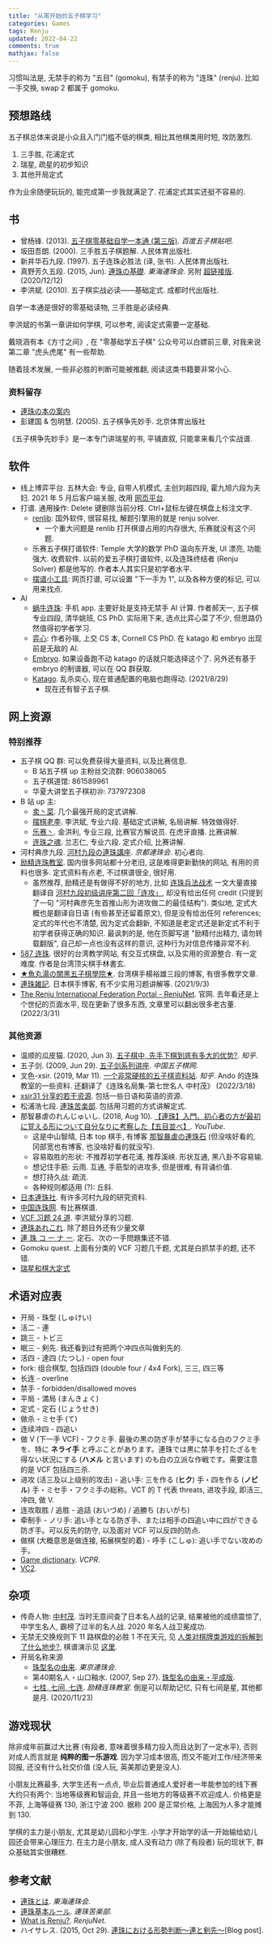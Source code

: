 ```yaml
---
title: "从零开始的五子棋学习"
categories: Games
tags: Renju
updated: 2022-04-22
comments: true
mathjax: false
---
```


习惯叫法是, 无禁手的称为 "五目" (gomoku), 有禁手的称为 "连珠" (renju). 比如一手交换, swap 2 都属于 gomoku.

<!-- more -->

## 预想路线

五子棋总体来说是小众且入门门槛不低的棋类, 相比其他棋类用时短, 攻防激烈.

1. 三手胜, 花浦定式
2. 瑞星, 疏星的初步知识
3. 其他开局定式

作为业余随便玩玩的, 能完成第一步我就满足了. 花浦定式其实还挺不容易的.

## 书

- 曾杨锋. (2013). [五子棋零基础自学一本通 (第三版)](https://shiina18.github.io/assets/docs/五子棋零基础自学一本通.pdf). *百度五子棋贴吧*.
- 坂田吾朗. (2000). 三手胜五子棋题解. 人民体育出版社.
- 新井华石九段. (1997). 五子连珠必胜法 (译, 张书). 人民体育出版社.
- 真野芳久五段. (2015, Jun). [連珠の基礎](http://tokai-renjukai.pya.jp/siryo/RenjuKiso/RenjuKiso-1-2.pdf). *東海連珠会*. 另附 [超链接版](http://tokai-renjukai.pya.jp/siryo/RenjuSiryo.html). (2020/12/12)
- 李洪斌. (2010). 五子棋实战必读——基础定式. 成都时代出版社.

自学一本通是很好的零基础读物, 三手胜是必读经典.

李洪斌的书第一章讲如何学棋, 可以参考, 阅读定式需要一定基础.

戴晓涵有本《方寸之间》, 在 "零基础学五子棋" 公众号可以白嫖前三章, 对我来说第二章 "虎头虎尾" 有一些帮助.

随着技术发展, 一些非必胜的判断可能被推翻, 阅读这类书籍要非常小心.

### 资料留存

- [連珠の本の案内](http://www15.plala.or.jp/ssiio/renjubook.htm)
- 彭建国 & 包明慧. (2005). 五子棋争先妙手. 北京体育出版社

《五子棋争先妙手》是一本专门讲瑞星的书, 平铺直叙, 只能拿来看几个实战谱.

## 软件

- 线上博弈平台. 五林大会: 专业, 自带人机模式, 主创刘超四段, 霍九旭六段为夫妇. 2021 年 5 月后客户端关服, 改用 [网页平台](https://renjuworld.net/).
- 打谱. 通用操作: Delete 键删除当前分枝. Ctrl+鼠标左键在棋盘上标注文字.
    - [renlib](https://www.renju.se/renlib/): 国外软件, 很容易找, 解题引擎用的就是 renju solver. 
        - 一个重大问题是 renlib 打开棋谱占用的内存很大, 乐赛就没有这个问题.
    - 乐赛五子棋打谱软件: Temple 大学的数学 PhD 温向东开发, UI 漂亮, 功能强大. 收费软件. 以前的爱五子棋打谱软件, 以及连珠终结者 (Renju Solver) 都是他写的. 作者本人其实只是初学者水平.
    - [摆谱小工具](https://lfz084.gitee.io/renju/renju.html): 网页打谱, 可以设置 "下一手为 1", 以及各种方便的标记, 可以用来找点.
- AI
    - [蜗牛连珠](https://www.wind23.com/gomokuai.html): 手机 app. 主要好处是支持无禁手 AI 计算. 作者郝天一, 五子棋专业四段, 清华姚班, CS PhD. 实际用下来, 选点比弈心菜了不少, 但思路仍然值得初学者学习.
    - [弈心](https://www.aiexp.info/pages/yixin.html): 作者孙锴, 上交 CS 本, Cornell CS PhD. 在 katago 和 embryo 出现前是无敌的 AI.
    - [Embryo](https://github.com/Hexik/Embryo_engine). 如果设备跑不动 katago 的话就只能选择这个了. 另外还有基于 embryo 的制谱器, 可以在 QQ 群获取.
    - [Katago](https://github.com/hzyhhzy/KataGo). 乱杀奕心, 现在普通配置的电脑也跑得动. (2021/8/29)
        - 现在还有智子五子棋.

## 网上资源

### 特别推荐

- 五子棋 QQ 群: 可以免费获得大量资料, 以及比赛信息.
    - B 站五子棋 up 主粉丝交流群: 906038065
    - 五子棋道馆: 861589961
    - 华夏大讲堂五子棋初⑳: 737972308
- B 站 up 主:
    - [卖丶菜](https://space.bilibili.com/28742590). 几个最强开局的定式讲解.
    - [摆棋老李](https://space.bilibili.com/400842144). 李洪斌, 专业六段. 基础定式讲解, 名局讲解. 特效做得好.
    - [乐赛丶](https://space.bilibili.com/291338278/). 金洪利, 专业三段, 比赛官方解说员. 在虎牙直播. 比赛讲解.
    - [连珠之魂](https://space.bilibili.com/135341585/). 兰志仁, 专业六段. 定式介绍, 比赛讲解.
- 河村典彦九段. [河村九段の連珠講座](http://www.kyogo.org/contents/kouza.html). *京都連珠会*. 初心者向.
- [励精连珠教室](http://www.ljrenju.com/index.htm). 国内很多网站都十分老旧, 这是难得更新勤快的网站, 有用的资料也很多. 定式资料有点老, 不过棋谱很全, 很好用.
    - 虽然推荐, 励精还是有做得不好的地方, 比如 [连珠兵法战术](http://www.ljrenju.com/croom/kjjj/r4.htm) 一文大量直接翻译自 [河村九段初级讲座第二回「连攻」](https://shiina18.github.io/games/2020/10/25/renju-kouza-beginner/), 却没有给出任何 credit (只提到了一句 "河村典彦先生首推山形为进攻做二的最佳结构"). 类似地, 定式大概也是翻译自日语 (有些甚至还留着原文), 但是没有给出任何 references; 定式的年代也不清楚, 因为定式会翻新, 不知道是老定式还是新定式不利于初学者获得正确的知识. 最讽刺的是, 他在页脚写道 "励精付出精力, 请勿转载翻版", 自己却一点也没有这样的意识, 这种行为对信息传播非常不利.
- [587 连珠](http://587.renju.org.tw/). 很好的台湾教学网站, 有交互式棋盘, 以及实用的资源整合. 有一定难度. 作者是台湾顶尖棋手林書玄. 
- [★魚丸湯の闇黑五子棋學院★](https://blog.xuite.net/jang20529659/twblog1). 台湾棋手楊裕雄三段的博客, 有很多教学文章.
- [連珠雑記](https://renjuvarious.hatenablog.jp/). 日本棋手博客, 有不少实用习题讲解等. (2021/9/3)
- [The Renju International Federation Portal - RenjuNet](https://www.renju.net/). 官网. 去年看还是上个世纪的页面水平, 现在更新了很多东西, 文章里可以翻出很多老古董. (2022/3/31)

### 其他资源

- 温顺的瓜皮猫. (2020, Jun 3). [五子棋中, 先手下棋到底有多大的优势?](https://www.zhihu.com/question/267273167/answer/323472412). *知乎*.
- 五子剑. (2009, Jun 29). [五子剑系列讲座](http://www.wuzi8.com/xiti/HTML/1752.html). *中国五子棋网*.
- 叉色-xsir. (2019, Mar 11). [一个非常硬核的五子棋资料站](https://zhuanlan.zhihu.com/p/51846364). *知乎*.  Ando 的连珠教室的一些资料. 还翻译了《连珠名局集-第七世名人 中村茂》 (2022/3/18)
- [xsir31 分享的若干资源](https://github.com/xsir317/ku10/tree/master/resources). 包括一些日语和英语的资源. 
- 松浦浩七段. [連珠苦楽部](http://matsurenju.game.coocan.jp/). 包括用习题的方式讲解定式.
- 那智暴虐のれんじゅいし. (2018, Aug 10). [【連珠】入門、初心者の方が最初に覚える形について自分なりに考察した【五目並べ】](https://www.youtube.com/watch?v=J1kmzW9A95U). *YouTube*.
    - 这是中山智晴, 日本 top 棋手, 有博客 [那智暴虐の連珠石](https://note.com/nachiblack) (但没啥好看的, 冈部宽也有博客, 也没啥好看的就没写). 
    - 容易取胜的形状: 不推荐初学者花浦, 推荐溪峡. 形状互通, 黑八卦不容易输.
    - 想记住手筋: 云雨. 互通, 手筋型的进攻多, 但是很难, 有背诵价值.
    - 想打持久战: 疏流.
    - 各种规则都适用 (?): 丘斜.
- [日本連珠社](https://www.renjusha.net/). 有许多河村九段的研究资料. 
- [中国连珠网](http://www.rifchina.com/). 有比赛棋谱. 
- [VCF 习题 24 道](https://kdocs.cn/l/cqe9vsPGEdUs). 李洪斌分享的习题. 
- [連珠あれこれ](http://haisaresu.blog.fc2.com). 除了题目外还有少量文章
- [連 珠 コ ー ナ ー](http://www15.plala.or.jp/ssiio/renju.htm). 定石、次の一手問題集还不错.
- Gomoku quest. 上面有分类的 VCF 习题几千题, 尤其是白抓禁手的题, 还不错.
- [瑞星和棋大定式](https://www.bilibili.com/video/BV1n7411r7vJ)

## 术语对应表

- 开局 - 珠型 (しゅけい)
- 活二 - 連
- 跳三 - トビ三
- 眠三 - 剣先. 我还看到过有把两个冲四点叫做剣先的.
- 活四 - 達四 (たつし) - open four
- fork: 组合棋型, 包括四四 (double four / 4x4 Fork), 三三, 四三等
- 长连 - overline
- 禁手 - forbidden/disallowed moves
- 平局 - 満局 (まんきょく)
- 定式 - 定石 (じょうせき)
- 做杀 - ミセ手 (て)
- 连续冲四 - 四追い
- 做 V (下一手 VCF) - フクミ手. 最後の黒の防ぎ手が禁手になる白のフクミ手を、特に **ネライ手** と呼ぶことがあります。連珠では黒に禁手を打たざるを得ない状況にする (**ハメル** と言います) のも白の立派な作戦です。需要注意的是 VCF 包括四三杀.
- 进攻 (活三及以上级别的攻击) - 追い手: 三を作る (**ヒク**) 手・四を作る (**ノビル**) 手・ミセ手・フクミ手の総称。VCT 的 T 代表 threats, 进攻手段, 即活三, 冲四, 做 V.
- 连攻取胜 / 追胜 - 追詰 (おいづめ) / 追勝ち (おいがち)
- 牵制手 - ノリ手: 追い手となる防ぎ手、または相手の四追い中に四ができる防ぎ手。可以反先的防守, 以及面对 VCF 可以反四的防点.
- 做棋 (大概意思是做连接, 拓展棋型的着) - 呼手 (こしゅ): 追い手でない攻めの手。
- [Game dictionary](http://www.vcpr.cz/en/help-and-rules/game-dictionary/). *VCPR*.
- [VC2](http://587.renju.org.tw/teach/teach023.htm).

## 杂项

- 传奇人物: [中村茂](https://www.zhihu.com/question/26880463/answer/34450158). 当时无意间查了日本名人战的记录, 结果被他的成绩震惊了, 中学生名人, 霸榜了过半的名人战. 2020 年名人战卫冕成功.
- 无禁无交换规则下 11 路棋盘的必胜 1 不在天元, 见 [人类对棋牌类游戏的拆解到了什么地步?](https://www.zhihu.com/question/36972545/answer/69816408), 棋谱演示见 [这里](https://www.bilibili.com/video/BV1xJ41187Mh).
- 开局名称来源 
    - [珠型名の由来](http://renju.jp/db/dictionary/syukei/). *東京連珠会*.
    - 第40期名人・山口釉水. (2007, Sep 27). [珠型名の由来・平成版](http://table28.renju.info/PageVisitor/Essay/NicknameOfOpenings.php).
    - [七桂, 七间, 七连](http://www.ljrenju.com/croom/history/7g7j7l.htm). *励精连珠教室*. 倒是可以帮助记忆, 只有七间是星, 其他都是月. (2020/11/23)
    
## 游戏现状

除非成年前赢过大比赛 (有段者, 意味着很多精力投入而且达到了一定水平), 否则对成人而言就是 **纯粹的图一乐游戏**. 因为学习成本很高, 而又不能对工作/经济带来回报, 还没有什么社交价值 (没人玩, 英美那边更是没人).

小朋友比赛最多, 大学生还有一点点, 毕业后普通成人爱好者一年能参加的线下赛大约只有两个: 当地等级赛和智运会, 并且一些地方的等级赛不欢迎成人. 价格更是不菲, 上海等级赛 130, 浙江宁波 200. 据称 200 是正常价格, 上海因为人多才能摊到 130.

学棋的主力是小朋友, 尤其是幼儿园和小学生. 小学才开始学的话一开始输给幼儿园还会带来心理压力. 在主力是小朋友, 成人没有动力 (除了有段者) 玩的现状下, 群众基础其实很糟糕.

## 参考文献

- [連珠とは](http://tokai-renjukai.pya.jp/info/Renju.html). *東海連珠会*.
- [連珠基本ルール](http://matsurenju.game.coocan.jp/kihon_rule.htm). *連珠苦楽部*.
- [What is Renju?](https://www.renju.net/study/rules.php). *RenjuNet*.
- ハイサレス. (2015, Oct 29). [連珠における形勢判断～連と剣先～](http://haisaresu.blog.fc2.com/blog-entry-97.html)[Blog post].